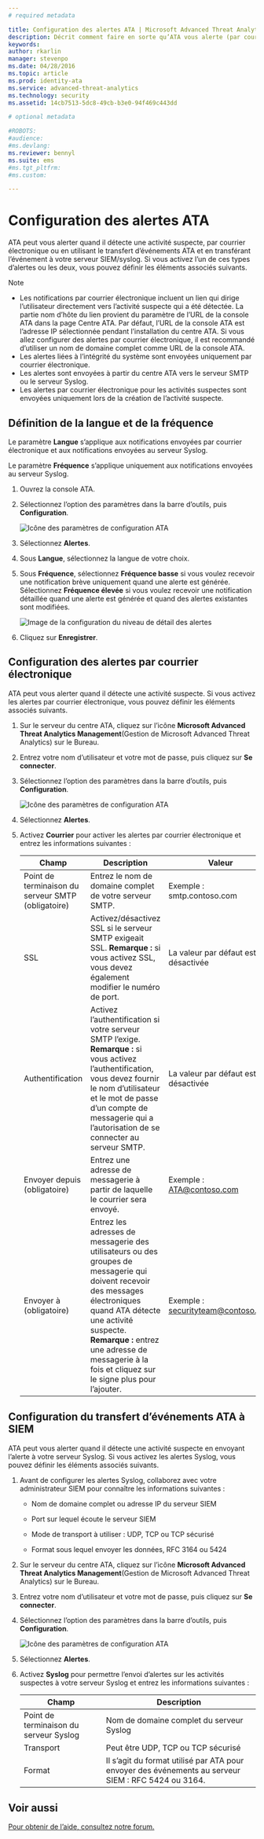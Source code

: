 ```yaml
---
# required metadata

title: Configuration des alertes ATA | Microsoft Advanced Threat Analytics
description: Décrit comment faire en sorte qu’ATA vous alerte (par courrier électronique ou transfert d’événements ATA) quand il détecte des activités suspectes 
keywords:
author: rkarlin
manager: stevenpo
ms.date: 04/28/2016
ms.topic: article
ms.prod: identity-ata
ms.service: advanced-threat-analytics
ms.technology: security
ms.assetid: 14cb7513-5dc8-49cb-b3e0-94f469c443dd

# optional metadata

#ROBOTS:
#audience:
#ms.devlang:
ms.reviewer: bennyl
ms.suite: ems
#ms.tgt_pltfrm:
#ms.custom:

---
```


# Configuration des alertes ATA
ATA peut vous alerter quand il détecte une activité suspecte, par courrier électronique ou en utilisant le transfert d’événements ATA et en transférant l’événement à votre serveur SIEM/syslog. Si vous activez l’un de ces types d’alertes ou les deux, vous pouvez définir les éléments associés suivants.

> [!NOTE]
> -   Les notifications par courrier électronique incluent un lien qui dirige l’utilisateur directement vers l’activité suspecte qui a été détectée. La partie nom d’hôte du lien provient du paramètre de l’URL de la console ATA dans la page Centre ATA. Par défaut, l’URL de la console ATA est l’adresse IP sélectionnée pendant l’installation du centre ATA.  Si vous allez configurer des alertes par courrier électronique, il est recommandé d’utiliser un nom de domaine complet comme URL de la console ATA.
> -   Les alertes liées à l’intégrité du système sont envoyées uniquement par courrier électronique.
> -   Les alertes sont envoyées à partir du centre ATA vers le serveur SMTP ou le serveur Syslog.
> -   Les alertes par courrier électronique pour les activités suspectes sont envoyées uniquement lors de la création de l’activité suspecte.

## Définition de la langue et de la fréquence
Le paramètre **Langue** s’applique aux notifications envoyées par courrier électronique et aux notifications envoyées au serveur Syslog.

Le paramètre **Fréquence** s’applique uniquement aux notifications envoyées au serveur Syslog.

1.  Ouvrez la console ATA.

2.  Sélectionnez l’option des paramètres dans la barre d’outils, puis **Configuration**.

    ![Icône des paramètres de configuration ATA](media/ATA-config-icon.JPG)

3.  Sélectionnez **Alertes**.

4.  Sous **Langue**, sélectionnez la langue de votre choix.

5.  Sous **Fréquence**, sélectionnez **Fréquence basse** si vous voulez recevoir une notification brève uniquement quand une alerte est générée. Sélectionnez **Fréquence élevée** si vous voulez recevoir une notification détaillée quand une alerte est générée et quand des alertes existantes sont modifiées.

    ![Image de la configuration du niveau de détail des alertes](media/ATA-alerts-verbosity-language.png)

6.  Cliquez sur **Enregistrer**.

## Configuration des alertes par courrier électronique
ATA peut vous alerter quand il détecte une activité suspecte. Si vous activez les alertes par courrier électronique, vous pouvez définir les éléments associés suivants.

1.  Sur le serveur du centre ATA, cliquez sur l’icône **Microsoft Advanced Threat Analytics Management**(Gestion de Microsoft Advanced Threat Analytics) sur le Bureau.

2.  Entrez votre nom d’utilisateur et votre mot de passe, puis cliquez sur **Se connecter**.

3.  Sélectionnez l’option des paramètres dans la barre d’outils, puis **Configuration**.

    ![Icône des paramètres de configuration ATA](media/ATA-config-icon.JPG)

4.  Sélectionnez **Alertes**.

5.  Activez **Courrier** pour activer les alertes par courrier électronique et entrez les informations suivantes :

    |Champ|Description|Valeur|
    |---------|---------------|---------|
    |Point de terminaison du serveur SMTP (obligatoire)|Entrez le nom de domaine complet de votre serveur SMTP.|Exemple :<br />smtp.contoso.com|
    |SSL|Activez/désactivez SSL si le serveur SMTP exigeait SSL. **Remarque :** si vous activez SSL, vous devez également modifier le numéro de port.|La valeur par défaut est désactivée|
    |Authentification|Activez l’authentification si votre serveur SMTP l’exige. **Remarque :** si vous activez l’authentification, vous devez fournir le nom d’utilisateur et le mot de passe d’un compte de messagerie qui a l’autorisation de se connecter au serveur SMTP.|La valeur par défaut est désactivée|
    |Envoyer depuis (obligatoire)|Entrez une adresse de messagerie à partir de laquelle le courrier sera envoyé.|Exemple :<br />ATA@contoso.com|
    |Envoyer à (obligatoire)|Entrez les adresses de messagerie des utilisateurs ou des groupes de messagerie qui doivent recevoir des messages électroniques quand ATA détecte une activité suspecte. **Remarque :** entrez une adresse de messagerie à la fois et cliquez sur le signe plus pour l’ajouter.|Exemple :<br />securityteam@contoso.com|

## Configuration du transfert d’événements ATA à SIEM
ATA peut vous alerter quand il détecte une activité suspecte en envoyant l’alerte à votre serveur Syslog. Si vous activez les alertes Syslog, vous pouvez définir les éléments associés suivants.

1.  Avant de configurer les alertes Syslog, collaborez avec votre administrateur SIEM pour connaître les informations suivantes :

    -   Nom de domaine complet ou adresse IP du serveur SIEM

    -   Port sur lequel écoute le serveur SIEM

    -   Mode de transport à utiliser : UDP, TCP ou TCP sécurisé

    -   Format sous lequel envoyer les données, RFC 3164 ou 5424

2.  Sur le serveur du centre ATA, cliquez sur l’icône **Microsoft Advanced Threat Analytics Management**(Gestion de Microsoft Advanced Threat Analytics) sur le Bureau.

3.  Entrez votre nom d’utilisateur et votre mot de passe, puis cliquez sur **Se connecter**.

4.  Sélectionnez l’option des paramètres dans la barre d’outils, puis **Configuration**.

    ![Icône des paramètres de configuration ATA](media/ATA-config-icon.JPG)

5.  Sélectionnez **Alertes**.

6.  Activez **Syslog** pour permettre l’envoi d’alertes sur les activités suspectes à votre serveur Syslog et entrez les informations suivantes :

    |Champ|Description|
    |---------|---------------|
    |Point de terminaison du serveur Syslog|Nom de domaine complet du serveur Syslog|
    |Transport|Peut être UDP, TCP ou TCP sécurisé|
    |Format|Il s’agit du format utilisé par ATA pour envoyer des événements au serveur SIEM : RFC 5424 ou 3164.|

## Voir aussi
[Pour obtenir de l’aide, consultez notre forum.](https://social.technet.microsoft.com/Forums/security/en-US/home?forum=mata)


<!--HONumber=Apr16_HO2-->



